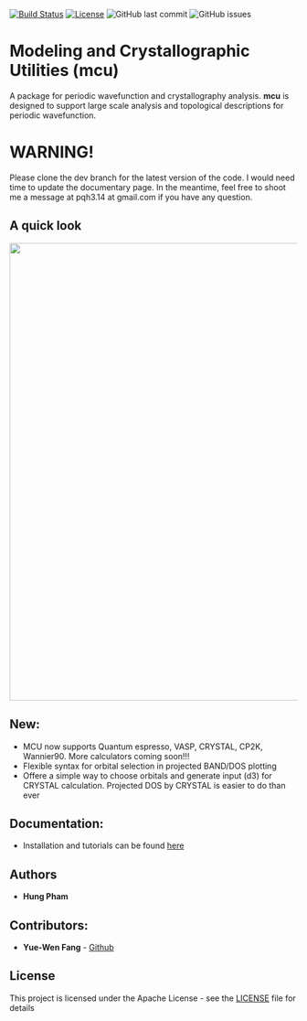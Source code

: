 [![Build Status](https://travis-ci.com/hungpham2017/mcu.svg?branch=master)](https://travis-ci.com/hungpham2017/mcu)
[![License](https://img.shields.io/badge/License-Apache%202.0-blue.svg)](https://opensource.org/licenses/Apache-2.0)
![GitHub last commit](https://img.shields.io/github/last-commit/hungpham2017/mcu.svg?color=gold)
![GitHub issues](https://img.shields.io/github/issues-raw/hungpham2017/mcu.svg?color=crimson)
<!-- ![Codecov](https://img.shields.io/codecov/c/github/hungpham2017/mcu.svg?color=crimson) -->

# Modeling and Crystallographic Utilities (mcu)
A package for periodic wavefunction and crystallography analysis. **mcu** is designed to support large scale analysis and topological descriptions for periodic wavefunction.

# WARNING!
Please clone the dev branch for the latest version of the code. I would need time to update the documentary page.
In the meantime, feel free to shoot me a message at pqh3.14 at gmail.com if you have any question.

## A quick look

<img src="https://github.com/hungpham2017/mcu/blob/gh-pages/docs/image/quicklook.png" width="800" align="middle">

## New:
- MCU now supports Quantum espresso, VASP, CRYSTAL, CP2K, Wannier90. More calculators coming soon!!!
- Flexible syntax for orbital selection in projected BAND/DOS plotting
- Offere a simple way to choose orbitals and generate input (d3) for CRYSTAL calculation. Projected DOS by CRYSTAL is easier to do than ever

## Documentation:
-  Installation and tutorials can be found [here](https://hungpham2017.github.io/mcu/)

## Authors
- **Hung Pham**

## Contributors:
- **Yue-Wen Fang** - [Github](https://github.com/yw-fang)

## License
This project is licensed under the Apache License - see the [LICENSE](LICENSE) file for details